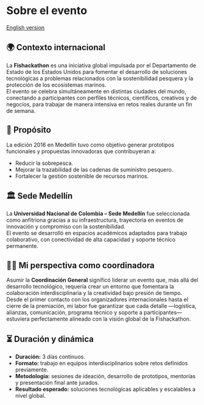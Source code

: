 # Sobre el evento
[English version](../en/01_about_the_event.md)

## 🌍 Contexto internacional
La **Fishackathon** es una iniciativa global impulsada por el Departamento de Estado de los Estados Unidos para fomentar el desarrollo de soluciones tecnológicas a problemas relacionados con la sostenibilidad pesquera y la protección de los ecosistemas marinos.  
El evento se celebra simultáneamente en distintas ciudades del mundo, conectando a participantes con perfiles técnicos, científicos, creativos y de negocios, para trabajar de manera intensiva en retos reales durante un fin de semana.

## 🎯 Propósito
La edición 2016 en Medellín tuvo como objetivo generar prototipos funcionales y propuestas innovadoras que contribuyeran a:
- Reducir la sobrepesca.
- Mejorar la trazabilidad de las cadenas de suministro pesquero.
- Fortalecer la gestión sostenible de recursos marinos.

## 🏛 Sede Medellín
La **Universidad Nacional de Colombia – Sede Medellín** fue seleccionada como anfitriona gracias a su infraestructura, trayectoria en eventos de innovación y compromiso con la sostenibilidad.  
El evento se desarrolló en espacios académicos adaptados para trabajo colaborativo, con conectividad de alta capacidad y soporte técnico permanente.

## 🙋‍♀️ Mi perspectiva como coordinadora
Asumir la **Coordinación General** significó liderar un evento que, más allá del desarrollo tecnológico, requería crear un entorno que fomentara la colaboración interdisciplinaria y la creatividad bajo presión de tiempo.  
Desde el primer contacto con los organizadores internacionales hasta el cierre de la premiación, mi labor fue garantizar que cada detalle —logística, alianzas, comunicación, programa técnico y soporte a participantes— estuviera perfectamente alineado con la visión global de la Fishackathon.

## ⏳ Duración y dinámica
- **Duración:** 3 días continuos.
- **Formato:** trabajo en equipos interdisciplinarios sobre retos definidos previamente.
- **Metodología:** sesiones de ideación, desarrollo de prototipos, mentorías y presentación final ante jurados.
- **Resultado esperado:** soluciones tecnológicas aplicables y escalables a nivel global.
